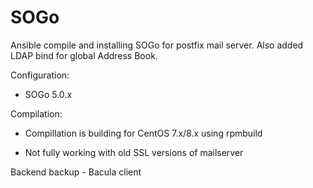 # SOGo
Ansible compile and installing SOGo for postfix mail server. Also added LDAP bind for global Address Book.

Configuration:
- SOGo 5.0.x

Compilation:
- Compillation is building for CentOS 7.x/8.x using rpmbuild

- Not fully working with old SSL versions of mailserver

Backend backup - Bacula client

